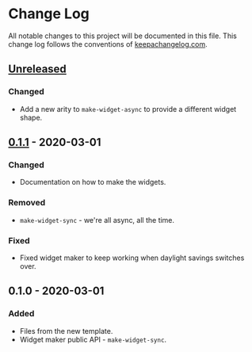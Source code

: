 # Change Log
All notable changes to this project will be documented in this file. This change log follows the conventions of [keepachangelog.com](http://keepachangelog.com/).

## [Unreleased]
### Changed
- Add a new arity to `make-widget-async` to provide a different widget shape.

## [0.1.1] - 2020-03-01
### Changed
- Documentation on how to make the widgets.

### Removed
- `make-widget-sync` - we're all async, all the time.

### Fixed
- Fixed widget maker to keep working when daylight savings switches over.

## 0.1.0 - 2020-03-01
### Added
- Files from the new template.
- Widget maker public API - `make-widget-sync`.

[Unreleased]: https://github.com/your-name/circle-ci-config-linter/compare/0.1.1...HEAD
[0.1.1]: https://github.com/your-name/circle-ci-config-linter/compare/0.1.0...0.1.1

